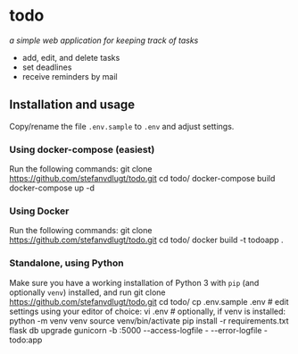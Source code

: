 # todo
*a simple web application for keeping track of tasks*

- add, edit, and delete tasks
- set deadlines
- receive reminders by mail

## Installation and usage
Copy/rename the file `.env.sample` to `.env` and adjust settings.

### Using docker-compose (easiest)
Run the following commands:
    git clone https://github.com/stefanvdlugt/todo.git
    cd todo/
    docker-compose build
    docker-compose up -d

### Using Docker
Run the following commands:
    git clone https://github.com/stefanvdlugt/todo.git
    cd todo/
    docker build -t todoapp .
    

### Standalone, using Python
Make sure you have a working installation of Python 3 with `pip` (and optionally `venv`) installed, and run
    git clone https://github.com/stefanvdlugt/todo.git
    cd todo/
    cp .env.sample .env
    # edit settings using your editor of choice:
    vi .env
    # optionally, if venv is installed:
    python -m venv venv
    source venv/bin/activate
    pip install -r requirements.txt
    flask db upgrade
    gunicorn -b :5000 --access-logfile - --error-logfile - todo:app


